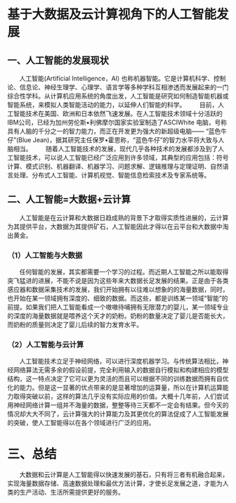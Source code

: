 # 基于大数据及云计算视角下的人工智能发展
## 一、人工智能的发展现状
&#160; &#160; &#160; &#160;人工智能(Artificial Intelligence，AI) 也称机器智能。它是计算机科学、控制论、信息论、神经生理学、心理学、语言学等多种学科互相渗透而发展起来的一门综合性学科。从计算机应用系统的角度出发，人工智能是研究如何制造智能机器或智能系统，来模拟人类智能活动的能力，以延伸人们智能的科学。
&#160; &#160; &#160; &#160;目前，人工智能技术在美国、欧洲和日本依然飞速发展。在人工智能技术领域十分活跃的IBM公司，已经为加州劳伦斯•利佛摩尔国家实验室制造了ASCIWhite 电脑，号称具有人脑的千分之一的智力能力，而正在开发更为强大的新超级电脑—— “蓝色牛仔”(Blue Jean)，据其研究主任保罗•霍恩称，“蓝色牛仔”的智力水平将大致与人脑相当。
&#160; &#160; &#160; &#160;随着人工智能技术的发展，现代几乎各种技术的发展都涉及到了人工智能技术，可以说人工智能已经广泛应用到许多领域，其典型的应用包括：符号计算、模式识别、机器翻译、机器学习、问题求解、逻辑推理与定理证明、自然语言处理、分布式人工智能、计算机视觉、智能信息检索技术及专家系统等。
## 二、人工智能=大数据+云计算
&#160; &#160; &#160; &#160;人工智能是在云计算和大数据日趋成熟的背景下才取得实质性进展的，云计算为其提供平台，大数据为其提供矿石，人工智能因此才得以在云平台和大数据中淘出黄金。
### （1）人工智能与大数据
&#160; &#160; &#160; &#160;任何智能的发展，其实都需要一个学习的过程。而近期人工智能之所以能取得突飞猛进的进展，不能不说是因为这些年来大数据长足发展的结果。正是由于各类感应器和数据采集技术的发展，我们开始拥有以往难以想象的的海量数据，同时，也开始在某一领域拥有深度的、细致的数据。而这些，都是训练某一领域“智能”的前提。如果我们把人工智能看成一个嗷嗷待哺拥有无限潜力的婴儿，某一领域专业的深度的海量数据就是喂养这个天才的奶粉。奶粉的数量决定了婴儿是否能长大，而奶粉的质量则决定了婴儿后续的智力发育水平。
### （2）人工智能与云计算
&#160; &#160; &#160; &#160;人工智能技术立足于神经网络，可以进行深度机器学习。与传统算法相比，神经网络算法无需多余的假设前提，完全利用输入的数据自行模拟和构建相应的模型结构，这一特点决定了它可以更为灵活的而且可以根据不同的训练数据而拥有自优化的能力。但是这一显著的优点带来的是显著增加的运算量，所以在计算机运算能力取得突破以前，这样的算法几乎没有实际应用的价值。大概十几年前，人们尝试用神经网络计算一组并不海量的数据，整整等待三天都不一定会有结果。但今天的情况却大大不同了，云计算强大的计算能力及其更优化的算法促成了人工智能发展的突破，使人工智能得以在各个领域进行广泛的应用。
# 三、总结
&#160; &#160; &#160; &#160;大数据和云计算是人工智能得以快速发展的基石，只有将三者有机融合起来，实现海量数据存储、高速数据处理和最优方法计算，才使长足发展之道，才能为人类的生产活动、生活所需提供更好的服务。



